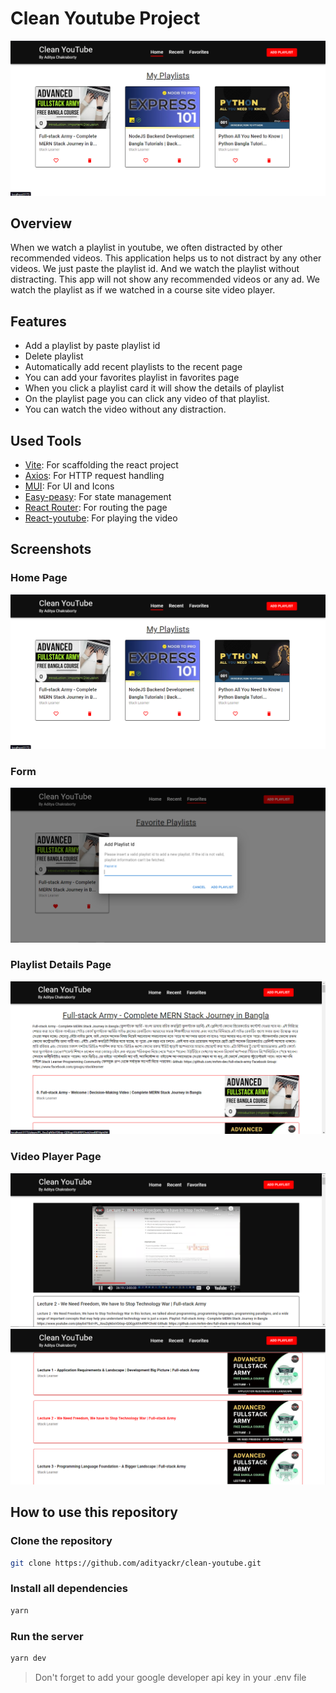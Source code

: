 # Clean Youtube Project

![Home Page](./screenshots/cy-01.png)

## Overview

When we watch a playlist in youtube, we often distracted by other recommended videos. This application helps us to not distract by any other videos. We just paste the playlist id. And we watch the playlist without distracting. This app will not show any recommended videos or any ad. We watch the playlist as if we watched in a course site video player.

## Features

- Add a playlist by paste playlist id
- Delete playlist
- Automatically add recent playlists to the recent page
- You can add your favorites playlist in favorites page
- When you click a playlist card it will show the details of playlist
- On the playlist page you can click any video of that playlist.
- You can watch the video without any distraction.

## Used Tools

- [Vite](https://vitejs.dev/): For scaffolding the react project
- [Axios](https://axios-http.com/docs/intro): For HTTP request handling
- [MUI](https://mui.com/): For UI and Icons
- [Easy-peasy](https://easy-peasy.vercel.app/): For state management
- [React Router](https://reactrouter.com/en/main): For routing the page
- [React-youtube](https://github.com/tjallingt/react-youtube): For playing the video

## Screenshots

### Home Page

![Home Page](./screenshots/cy-01.png)

### Form

![Form](./screenshots/cy-02.png)

### Playlist Details Page

![playlist](./screenshots/cy-03.png)

### Video Player Page

![Video player](./screenshots/cy-04.png)
![Video player](./screenshots/cy-05.png)

## How to use this repository

### Clone the repository

```sh
git clone https://github.com/adityackr/clean-youtube.git
```

### Install all dependencies

```sh
yarn
```

### Run the server

```sh
yarn dev
```
> Don't forget to add your google developer api key in your .env file
